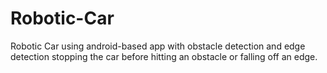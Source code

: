 # Robotic-Car
Robotic Car using android-based app with obstacle detection and edge detection stopping the car before hitting an obstacle or falling off an edge.
